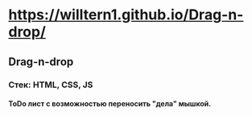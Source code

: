 # https://willtern1.github.io/Drag-n-drop/
## Drag-n-drop

### Стек: HTML, CSS, JS

#### ToDo лист с возможностью переносить "дела" мышкой.
